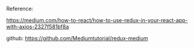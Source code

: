 Reference:

https://medium.com/how-to-react/how-to-use-redux-in-your-react-app-with-axios-2327f581bf8a

github: https://github.com/Mediumtutorial/redux-medium
